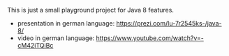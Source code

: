 This is just a small playground project for Java 8 features.

- presentation in german language: https://prezi.com/lu-7r2545ks-/java-8/
- video in german language: https://www.youtube.com/watch?v=-cM42iTQiBc